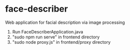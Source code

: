 # face-describer
Web application for facial description via image processing



1. Run FaceDescriberApplication.java
2. "sudo npm run serve" in frontend directory
3. "sudo node proxy.js" in frontend/proxy directory
